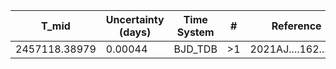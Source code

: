 |T_mid|Uncertainty (days)           |Time System|#                                            |Reference                           |
|-----|-----------------------------|-----------|---------------------------------------------|------------------------------------|
|2457118.38979|0.00044                      |BJD_TDB    |>1                                           |2021AJ....162....7B                 |
